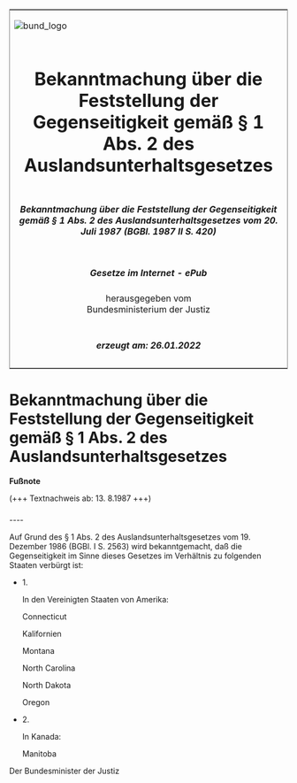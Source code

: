 <span id="DECKBLATT.html"></span>

<table border="0" frame="border" width="100%">

<tr valign="top">

<td align="left">

![bund\_logo](BfJ_2021_Web_de_de.gif)

</td>

<td align="right">

 

</td>

</tr>

<tr align="center" valign="middle">

<td colspan="2">

# Bekanntmachung über die Feststellung der Gegenseitigkeit gemäß § 1 Abs. 2 des Auslandsunterhaltsgesetzes

</td>

</tr>

<tr align="center" valign="middle">

<td colspan="2">

##### Bekanntmachung über die Feststellung der Gegenseitigkeit gemäß § 1 Abs. 2 des Auslandsunterhaltsgesetzes vom 20. Juli 1987 (BGBl. 1987 II S. 420)

</td>

</tr>

<tr align="center" valign="middle">

<td colspan="2">

  
  

##### Gesetze im Internet - ePub  
  
herausgegeben vom  
Bundesministerium der Justiz

</td>

</tr>

<tr align="center" valign="bottom">

<td colspan="2">

  
  

##### erzeugt am: 26.01.2022

</td>

</tr>

</table>

<span id="BJNR204200987.html"></span>

# Bekanntmachung über die Feststellung der Gegenseitigkeit gemäß § 1 Abs. 2 des Auslandsunterhaltsgesetzes

<div>

  
**Fußnote**

<div class="jnhtml">

<div>

<div class="jurAbsatz">

(+++ Textnachweis ab: 13. 8.1987 +++)

</div>

</div>

</div>

</div>

<span id="BJNR204200987BJNE000100308.html"></span>

###   
\----

<div>

<div class="jnhtml">

<div>

<div class="jurAbsatz">

Auf Grund des § 1 Abs. 2 des Auslandsunterhaltsgesetzes vom 19. Dezember
1986 (BGBl. I S. 2563) wird bekanntgemacht, daß die Gegenseitigkeit im
Sinne dieses Gesetzes im Verhältnis zu folgenden Staaten verbürgt ist:

  - 1\.
    
    <div style="">
    
    In den Vereinigten Staaten von Amerika:
    
    </div>
    
    <div style="">
    
    Connecticut
    
    </div>
    
    <div style="">
    
    Kalifornien
    
    </div>
    
    <div style="">
    
    Montana
    
    </div>
    
    <div style="">
    
    North Carolina
    
    </div>
    
    <div style="">
    
    North Dakota
    
    </div>
    
    <div style="">
    
    Oregon
    
    </div>

  - 2\.
    
    <div style="">
    
    In Kanada:
    
    </div>
    
    <div style="">
    
    Manitoba
    
    </div>

  
  
<span class="SP">Der Bundesminister der Justiz</span>

</div>

</div>

</div>

</div>
